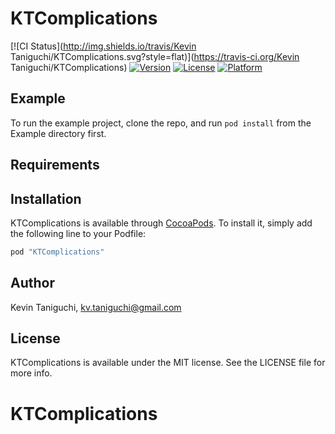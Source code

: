 # KTComplications

[![CI Status](http://img.shields.io/travis/Kevin Taniguchi/KTComplications.svg?style=flat)](https://travis-ci.org/Kevin Taniguchi/KTComplications)
[![Version](https://img.shields.io/cocoapods/v/KTComplications.svg?style=flat)](http://cocoapods.org/pods/KTComplications)
[![License](https://img.shields.io/cocoapods/l/KTComplications.svg?style=flat)](http://cocoapods.org/pods/KTComplications)
[![Platform](https://img.shields.io/cocoapods/p/KTComplications.svg?style=flat)](http://cocoapods.org/pods/KTComplications)

## Example

To run the example project, clone the repo, and run `pod install` from the Example directory first.

## Requirements

## Installation

KTComplications is available through [CocoaPods](http://cocoapods.org). To install
it, simply add the following line to your Podfile:

```ruby
pod "KTComplications"
```

## Author

Kevin Taniguchi, kv.taniguchi@gmail.com

## License

KTComplications is available under the MIT license. See the LICENSE file for more info.
# KTComplications
